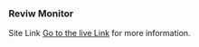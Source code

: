 ### Reviw Monitor

Site Link [Go to the live Link](https://facebook.github.io/create-react-app/docs/running-tests) for more information.
